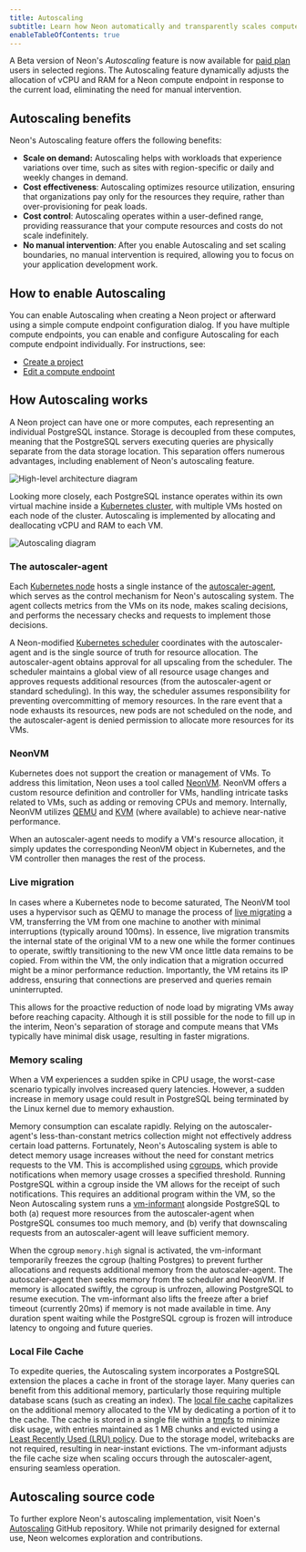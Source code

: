 ```yaml
---
title: Autoscaling
subtitle: Learn how Neon automatically and transparently scales compute on demand
enableTableOfContents: true
---
```


A Beta version of Neon's _Autoscaling_ feature is now available for [paid plan](https://neon.tech/docs/introduction/billing#neon-plans) users in selected regions. The Autoscaling feature dynamically adjusts the allocation of vCPU and RAM for a Neon compute endpoint in response to the current load, eliminating the need for manual intervention.

## Autoscaling benefits

Neon's Autoscaling feature offers the following benefits:

- **Scale on demand:** Autoscaling helps with workloads that experience variations over time, such as sites with region-specific or daily and weekly changes in demand.
- **Cost effectiveness**: Autoscaling optimizes resource utilization, ensuring that organizations pay only for the resources they require, rather than over-provisioning for peak loads.
- **Cost control**: Autoscaling operates within a user-defined range, providing reassurance that your compute resources and costs do not scale indefinitely.
- **No manual intervention**: After you enable Autoscaling and set scaling boundaries, no manual intervention is required, allowing you to focus on your application development work.

## How to enable Autoscaling

You can enable Autoscaling when creating a Neon project or afterward using a simple compute endpoint configuration dialog. If you have multiple compute endpoints, you can enable and configure Autoscaling for each compute endpoint individually. For instructions, see:

- [Create a project](/docs/manage/projects#create-a-project)
- [Edit a compute endpoint](/docs/manage/endpoints#edit-a-compute-endpoint)

## How Autoscaling works

A Neon project can have one or more computes, each representing an individual PostgreSQL instance. Storage is decoupled from these computes, meaning that the PostgreSQL servers executing queries are physically separate from the data storage location. This separation offers numerous advantages, including enablement of Neon's autoscaling feature.

![High-level architecture diagram](/docs/introduction/autoscale-high-level-architecture.webp)

Looking more closely, each PostgreSQL instance operates within its own virtual machine inside a [Kubernetes cluster](/docs/reference/glossary#kubernetes-cluster), with multiple VMs hosted on each node of the cluster. Autoscaling is implemented by allocating and deallocating vCPU and RAM to each VM.

![Autoscaling diagram](/docs/introduction/autoscale-architecture.webp)

### The autoscaler-agent

Each [Kubernetes node](/docs/reference/glossary#kubernetes-node) hosts a single instance of the [autoscaler-agent](/docs/reference/glossary#autoscaler-agent), which serves as the control mechanism for Neon's autoscaling system. The agent collects metrics from the VMs on its node, makes scaling decisions, and performs the necessary checks and requests to implement those decisions.

A Neon-modified [Kubernetes scheduler](/docs/reference/glossary#kubernetes-scheduler) coordinates with the autoscaler-agent and is the single source of truth for resource allocation. The autoscaler-agent obtains approval for all upscaling from the scheduler. The scheduler maintains a global view of all resource usage changes and approves requests additional resources (from the autoscaler-agent or standard scheduling). In this way, the scheduler assumes responsibility for preventing overcommitting of memory resources. In the rare event that a node exhausts its resources, new pods are not scheduled on the node, and the autoscaler-agent is denied permission to allocate more resources for its VMs.

### NeonVM

Kubernetes does not support the creation or management of VMs. To address this limitation, Neon uses a tool called [NeonVM](/docs/reference/glossary#neonvm). NeonVM offers a custom resource definition and controller for VMs, handling intricate tasks related to VMs, such as adding or removing CPUs and memory. Internally, NeonVM utilizes [QEMU](/docs/reference/glossary#qemu) and [KVM](/docs/reference/glossary#kvm) (where available) to achieve near-native performance.

When an autoscaler-agent needs to modify a VM's resource allocation, it simply updates the corresponding NeonVM object in Kubernetes, and the VM controller then manages the rest of the process.

### Live migration

In cases where a Kubernetes node to become saturated, The NeonVM tool uses a hypervisor such as QEMU to manage the process of [live migrating](/docs/reference/glossary#live-migration) a VM, transferring the VM from one machine to another with minimal interruptions (typically around 100ms). In essence, live migration transmits the internal state of the original VM to a new one while the former continues to operate, swiftly transitioning to the new VM once little data remains to be copied. From within the VM, the only indication that a migration occurred might be a minor performance reduction. Importantly, the VM retains its IP address, ensuring that connections are preserved and queries remain uninterrupted.

This allows for the proactive reduction of node load by migrating VMs away before reaching capacity. Although it is still possible for the node to fill up in the interim, Neon's separation of storage and compute means that VMs typically have minimal disk usage, resulting in faster migrations.

### Memory scaling

When a VM experiences a sudden spike in CPU usage, the worst-case scenario typically involves increased query latencies. However, a sudden increase in memory usage could result in PostgreSQL being terminated by the Linux kernel due to memory exhaustion.

Memory consumption can escalate rapidly. Relying on the autoscaler-agent's less-than-constant metrics collection might not effectively address certain load patterns. Fortunately, Neon's Autoscaling system is able to detect memory usage increases without the need for constant metrics requests to the VM. This is accomplished using [cgroups](/docs/reference/glossary#cgroup), which provide notifications when memory usage crosses a specified threshold. Running PostgreSQL within a cgroup inside the VM allows for the receipt of such notifications. This requires an additional program within the VM, so the Neon Autoscaling system runs a [vm-informant](/docs/reference/glossary#vm-informant) alongside PostgreSQL to both (a) request more resources from the autoscaler-agent when PostgreSQL consumes too much memory, and (b) verify that downscaling requests from an autoscaler-agent will leave sufficient memory.

When the cgroup `memory.high` signal is activated, the vm-informant temporarily freezes the cgroup (halting Postgres) to prevent further allocations and requests additional memory from the autoscaler-agent. The autoscaler-agent then seeks memory from the scheduler and NeonVM. If memory is allocated swiftly, the cgroup is unfrozen, allowing PostgreSQL to resume execution. The vm-informant also lifts the freeze after a brief timeout (currently 20ms) if memory is not made available in time. Any duration spent waiting while the PostgreSQL cgroup is frozen will introduce latency to ongoing and future queries.

### Local File Cache

To expedite queries, the Autoscaling system incorporates a PostgreSQL extension the places a cache in front of the storage layer.
Many queries can benefit from this additional memory, particularly those requiring multiple database scans (such as creating an index). The [local file cache](/docs/reference/glossary#local-file-cache) capitalizes on the additional memory allocated to the VM by dedicating a portion of it to the cache. The cache is stored in a single file within a [tmpfs](/docs/reference/glossary#tmpfs) to minimize disk usage, with entries maintained as 1 MB chunks and evicted using a [Least Recently Used (LRU) policy](/docs/reference/glossary#lru-policy). Due to the storage model, writebacks are not required, resulting in near-instant evictions. The vm-informant adjusts the file cache size when scaling occurs through the autoscaler-agent, ensuring seamless operation.

## Autoscaling source code

To further explore Neon's autoscaling implementation, visit Noen's [Autoscaling](https://github.com/neondatabase/autoscaling) GitHub repository. While not primarily designed for external use, Neon welcomes exploration and contributions.
